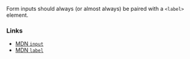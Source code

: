 Form inputs should always (or almost always) be paired with a `<label>` element.

### Links
  - [MDN `input`](https://developer.mozilla.org/docs/Web/HTML/Element/input)
  - [MDN `label`](https://developer.mozilla.org/docs/Web/HTML/Element/label)
